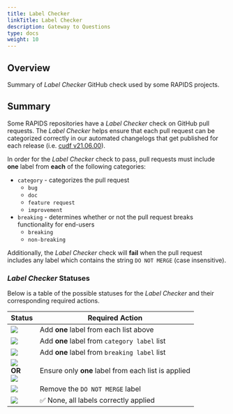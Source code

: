 ```yaml
---
title: Label Checker
linkTitle: Label Checker
description: Gateway to Questions
type: docs
weight: 10
---
```


## Overview

Summary of _Label Checker_ GitHub check used by some RAPIDS projects.

## Summary

Some RAPIDS repositories have a _Label Checker_ check on GitHub pull requests. The _Label Checker_ helps ensure that each pull request can be categorized correctly in our automated changelogs that get published for each release (i.e. [cudf v21.06.00](https://github.com/rapidsai/cudf/releases/tag/v21.06.00)).

In order for the _Label Checker_ check to pass, pull requests must include **one** label from **each** of the following categories:

- `category` - categorizes the pull request
  - `bug`
  - `doc`
  - `feature request`
  - `improvement`
- `breaking` - determines whether or not the pull request breaks functionality for end-users
  - `breaking`
  - `non-breaking`

Additionally, the _Label Checker_ check will **fail** when the pull request includes any label which contains the string `DO NOT MERGE` (case insensitive).

### _Label Checker_ Statuses

Below is a table of the possible statuses for the _Label Checker_ and their corresponding required actions.

| Status                                                                                                          | Required Action                                     |
| --------------------------------------------------------------------------------------------------------------- | --------------------------------------------------- |
| ![](/assets/images/label-checker/missing_cat_breaking.png)                                                      | Add **one** label from each list above              |
| ![](/assets/images/label-checker/missing_cat.png)                                                               | Add **one** label from `category label` list        |
| ![](/assets/images/label-checker/missing_breaking.png)                                                          | Add **one** label from `breaking label` list        |
| ![](/assets/images/label-checker/many_breaking.png)<br>**OR**<br>![](/assets/images/label-checker/many_cat.png) | Ensure only **one** label from each list is applied |
| ![](/assets/images/label-checker/do_not_merge.png)                                                              | Remove the `DO NOT MERGE` label                 |
| ![](/assets/images/label-checker/correct.png)                                                                   | ✅ None, all labels correctly applied               |
